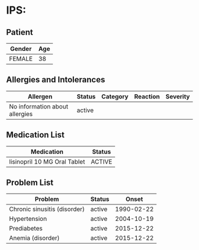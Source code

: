 # IPS:

## Patient

|Gender|Age|
|---|---|
|FEMALE|38|

## Allergies and Intolerances

|Allergen|Status|Category|Reaction|Severity|
|---|---|---|---|---|
|No information about allergies|active||||

## Medication List

|Medication|Status|
|---|---|
|lisinopril 10 MG Oral Tablet|ACTIVE|

## Problem List

|Problem|Status|Onset|
|---|---|---|
|Chronic sinusitis (disorder)|active|1990-02-22|
|Hypertension|active|2004-10-19|
|Prediabetes|active|2015-12-22|
|Anemia (disorder)|active|2015-12-22|
